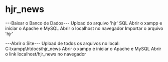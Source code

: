 # hjr_news

---Baixar o Banco de Dados---
Upload do arquivo 'hjr' SQL
Abrir o xampp e iniciar o Apache e MySQL
Abrir o localhost no navegador
Importar o arquivo 'hjr'

---Abrir o Site---
Upload de todos os arquivos no local: C:\xampp\htdocs\hjr_news
Abrir o xampp e iniciar o Apache e MySQL
Abrir o link localhost/hjr_news no navegador
